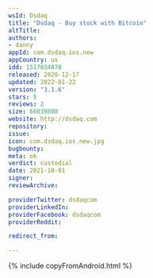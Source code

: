 ```yaml
---
wsId: Dsdaq
title: "Dsdaq - Buy stock with Bitcoin"
altTitle: 
authors:
- danny
appId: com.dsdaq.ios.new
appCountry: us
idd: 1517034078
released: 2020-12-17
updated: 2022-01-22
version: "3.1.6"
stars: 5
reviews: 2
size: 66039808
website: http://dsdaq.com
repository: 
issue: 
icon: com.dsdaq.ios.new.jpg
bugbounty: 
meta: ok
verdict: custodial
date: 2021-10-01
signer: 
reviewArchive:

providerTwitter: dsdaqcom
providerLinkedIn: 
providerFacebook: dsdaqcom
providerReddit: 

redirect_from:

---
```


{% include copyFromAndroid.html %}
